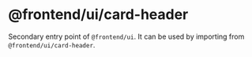 # @frontend/ui/card-header

Secondary entry point of `@frontend/ui`. It can be used by importing from `@frontend/ui/card-header`.
